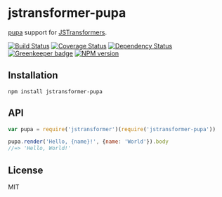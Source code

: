 # jstransformer-pupa

[pupa](https://github.com/sindresorhus/pupa) support for [JSTransformers](http://github.com/jstransformers).

[![Build Status](https://img.shields.io/travis/jstransformers/jstransformer-pupa/master.svg)](https://travis-ci.org/jstransformers/jstransformer-pupa)
[![Coverage Status](https://img.shields.io/codecov/c/github/jstransformers/jstransformer-pupa/master.svg)](https://codecov.io/gh/jstransformers/jstransformer-pupa)
[![Dependency Status](https://img.shields.io/david/jstransformers/jstransformer-pupa/master.svg)](http://david-dm.org/jstransformers/jstransformer-pupa)
[![Greenkeeper badge](https://badges.greenkeeper.io/jstransformers/jstransformer-pupa.svg)](https://greenkeeper.io/)
[![NPM version](https://img.shields.io/npm/v/jstransformer-pupa.svg)](https://www.npmjs.org/package/jstransformer-pupa)

## Installation

    npm install jstransformer-pupa

## API

```js
var pupa = require('jstransformer')(require('jstransformer-pupa'))

pupa.render('Hello, {name}!', {name: 'World'}).body
//=> 'Hello, World!'
```

## License

MIT
